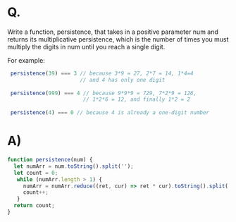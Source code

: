 # Q.
Write a function, persistence, that takes in a positive parameter num and returns its multiplicative persistence, which is the number of times you must multiply the digits in num until you reach a single digit.

For example:
```js
 persistence(39) === 3 // because 3*9 = 27, 2*7 = 14, 1*4=4
                       // and 4 has only one digit
                 
 persistence(999) === 4 // because 9*9*9 = 729, 7*2*9 = 126,
                        // 1*2*6 = 12, and finally 1*2 = 2
                  
 persistence(4) === 0 // because 4 is already a one-digit number
```
# A)
```js
function persistence(num) {
  let numArr = num.toString().split('');
  let count = 0;
   while (numArr.length > 1) {
     numArr = numArr.reduce((ret, cur) => ret * cur).toString().split('');
     count++;
   }
  return count;
}
```
